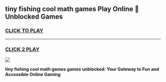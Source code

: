 
## tiny fishing cool math games Play Online 👋 Unblocked Games
<h3>
<a href="https://news.freeplayer.one?title=tiny_fishing_cool_math_games&ref=17CMG">CLICK TO PLAY</a></h3>
<hr>

<h3>
<a href="https://news.freeplayer.one?title=tiny_fishing_cool_math_games&ref=17CMG">CLICK 2 PLAY</a>
  
</h3>

<a href="https://news.freeplayer.one?title=tiny_fishing_cool_math_games&ref=17CMG/"><img src="https://clearcache.store/games.png"></a>


**tiny fishing cool math games games unblocked: Your Gateway to Fun and Accessible Online Gaming**
